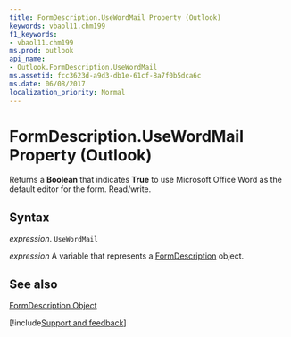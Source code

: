 ```yaml
---
title: FormDescription.UseWordMail Property (Outlook)
keywords: vbaol11.chm199
f1_keywords:
- vbaol11.chm199
ms.prod: outlook
api_name:
- Outlook.FormDescription.UseWordMail
ms.assetid: fcc3623d-a9d3-db1e-61cf-8a7f0b5dca6c
ms.date: 06/08/2017
localization_priority: Normal
---
```



# FormDescription.UseWordMail Property (Outlook)

Returns a  **Boolean** that indicates **True** to use Microsoft Office Word as the default editor for the form. Read/write.


## Syntax

_expression_. `UseWordMail`

_expression_ A variable that represents a [FormDescription](./Outlook.FormDescription.md) object.


## See also


[FormDescription Object](Outlook.FormDescription.md)

[!include[Support and feedback](~/includes/feedback-boilerplate.md)]